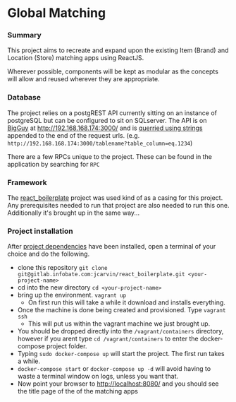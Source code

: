 # Global Matching

### Summary
This project aims to recreate and expand upon the existing Item (Brand) and Location (Store) matching apps using ReactJS. 

Wherever possible, components will be kept as modular as the concepts will allow and reused wherever they are appropriate. 

### Database

The project relies on a postgREST API currently sitting on an instance of postgreSQL but can be configured to sit on
 SQLserver. The API is on [BigGuy](http://192.168.168.174:3000/) at http://192.168.168.174:3000/ and is [querried using
 strings](https://postgrest.com/en/v0.4/api.html) appended to the end of the request urls. 
 (e.g. `http://192.168.168.174:3000/tablename?table_column=eq.1234`)
 
 There are a few RPCs unique to the project. These can be found in the application by searching for `RPC` 
 
### Framework
 The [react_boilerplate](https://gitlab.infobate.com/jcarvin/react_boilerplate) project was used kind of as a casing
 for this project. Any prerequisites needed to run that project are also needed to run this one. Additionally it's
 brought up in the same way...
 
### Project installation
 After [project dependencies](https://gitlab.infobate.com/jcarvin/react_boilerplate) have been installed, open a 
 terminal of your choice and do the following.
  * clone this repository
      `git clone git@gitlab.infobate.com:jcarvin/react_boilerplate.git <your-project-name>`
  * cd into the new directory `cd <your-project-name>`
  * bring up the environment. `vagrant up`
    * On first run this will take a while it download and installs everything.
  * Once the machine is done being created and provisioned.  Type `vagrant ssh`
    * This will put us within the vagrant machine we just brought up.
  * You should be dropped directly into the `/vagrant/containers` directory, however if you arent type 
  `cd /vagrant/containers` to enter the 
 docker-compose project folder.
  * Typing `sudo docker-compose up` will start the project.  The first run takes a while.
   * `docker-compose start` or `docker-compose up -d` will avoid having to waste a terminal window on 
 logs, unless you want that.
 * Now point your browser to [http://localhost:8080/](http://localhost:8080/) and you should see the title page of the
 of the matching apps


